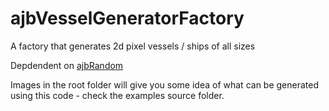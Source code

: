 ajbVesselGeneratorFactory
=========================

A factory that generates 2d pixel vessels / ships of all sizes

Depdendent on <a href="https://github.com/andybennett/ajbRandom">ajbRandom</a>

Images in the root folder will give you some idea of what can be generated using this code - check the examples source folder.
